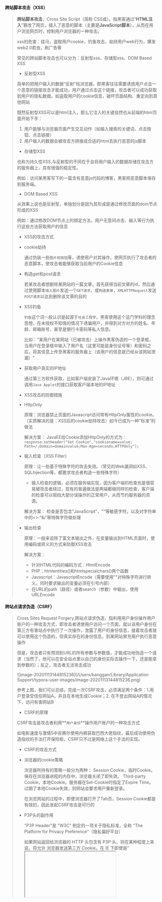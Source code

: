 #### 跨站脚本攻击（XSS）

>**跨站脚本攻击**，Cross Site Script（简称 CSS或）。指黑客通过“**HTML注入**”篡改了网页，插入了恶意的脚本（主要是**JavaScript脚本**），从而在用户浏览网页时，控制用户浏览器的一种攻击。
>
>xss的危害：挂马，盗取用户cookie，钓鱼攻击，劫持用户web行为，爆发web2.0若虫，刷广告等
>
>常见的跨站脚本攻击也可以分为：反射型xss、存储型xss、DOM Based XSS
>
>- 反射型XSS
>
>简单的把用户输入的数据“反射”给浏览器，即黑客往往需要诱惑用户点击一个恶意的链接攻击才能成功，用户通过点击这个链接，攻击者可以成功获取到用户的隐私数据。如盗取用户的cookie信息，破坏页面结构、重定向到其他网站
>
>既然反射型XSS可以是html注入，那么它注入的关键自然也从前端的html页面开始下手：
>
>1. 用户能够与浏览器页面产生交互动作（如输入搜索的关键词、点击按钮、点击链接）
>2. 用户输入的数据会被攻击方拼接成合适的html去执行恶意的js脚本
>
>- 存储型XSS 
>
>也称为持久性XSS,与反射型的不同在于会将用户输入的数据存储在攻击方的服务器上，具有很强的稳定性。
>
>例如：访问某黑客写下的一篇含有恶意js代码的博客，黑客把恶意脚本保存到服务端。
>
>- DOM Based XSS
>
>从效果上说也是反射型，单独划分是因为其形成是通过修改页面的dom节点形成的XSS
>
>例如：通过修改DOM节点上的绑定方法，用户无意间点击、输入等行为执行这些方法获取用户的信息
>
>- XSS的攻击方式
>
>  - cookie劫持
>
>    通过伪装一些`图片和按钮`等，诱使用户对其操作，使网页执行了攻击者的恶意脚本，使攻击者能够获取当前用户的Cookie信息
>
>  - 构造get和post请求
>
>    若某攻击者想删除某网站的一篇文章，首先获得当前文章的id，然后通过使用脚本`插入图片`发送一个`GET请求`，或`构造表单`，`XMLHTTPRequest`发送`POST请求`以达到删除该文章的目的
>
>  - XSS钓鱼
>
>    `钓鱼`这个词一般认识是起源于`社会工程学`，黑客使用这个这门学科的理念思想，在未授权不知情的情况下诱骗用户，并得到对方对方的姓名、年龄、邮箱账号、甚至是银行卡密码等私人信息。
>
>    比如："某用户在某网站（已被攻击）上操作黑客伪造的一个登录框，当用户在登录框中输入了用户名（这里可能是身份证号等）和密码之后，将其信息上传至黑客的服务器上（该用户的信息就已经从该网站泄漏）"
>
>  - 获取用户真实的IP地址
>
>    通过第三方软件获取，比如客户端安装了Java环境（JRE），则可通过调用`Java Applet`的接口获取客户端本地的IP地址
>
>- XSS攻击的防御措施
>
>  - HttpOnly
>
>    原理：浏览器禁止页面的Javascript访问带有HttpOnly属性的cookie。（实质解决的是：XSS后的cookie劫持攻击）如今已成为一种“标准”的做法
>
>    解决方案：
>    JavaEE给Cookie添加HttpOnly的方式为：
>    `response.setHeader("Set-Cookie","cookiename=value; Path=/;Domain=domainvalue;Max-Age=seconds;HTTPOnly");`
>
>  - 输入检查（XSS Filter）
>
>    原理：让一些基于特殊字符的攻击失效。（常见的Web漏洞如XSS、SQLInjection等，都要求攻击者构造一些特殊字符）
>    * 输入检查的逻辑，必须在服务端实现，因为客户端的检查也是很容易被攻击者绕过，现有的普遍做法是两端都做同样的检查，客户端的检查可以阻挡大部分误操作的正常用户，从而节约服务器的资源。
>
>    解决方案：
>    检查是否包含"JavaScript"，"<script></script>"等敏感字符。以及对字符串中的<>:"&/'等特殊字符做处理
>
>  - 输出检查
>
>    原理：一般来说除了富文本输出之外，在变量输出到HTML页面时，使用编码或转义的方式来防御XSS攻击
>
>    解决方案：
>    *   针对HTML代码的编码方式：HtmlEncode
>    *   PHP：htmlentities()和htmlspecialchars()两个函数
>    *   Javascript：JavascriptEncode（需要使用""对特殊字符进行转义，同时要求输出的变量必须在引号内部）
>    *   在URL的path（路径）或者search（参数）中输出，使用URLEncode

#### 跨站点请求伪造（CSRF）

>Cross Sites Request Forgery,跨站点请求伪造，指利用用户身份操作用户账户的一种攻击方式，即攻击者诱使用户访问一个页面，就以该用户身份在第三方有害站点中执行了一次操作，泄露了用户的身份信息，接着攻击者就可以使用这个伪造的，但真实存在的身份信息，到某网站冒充用户执行恶意操作
>
>但是，攻击者只有预测到URL的所有参数与参数值，才能成功地伪造一个请求（当然了，他可以在安全站点里以自己的身份实际去操作一下，还是能拿到参数的）；反之，攻击者无法攻击成功
>
>![image-20201113144815236](/Users/banggan/Library/Application Support/typora-user-images/image-20201113144815236.png)
>
>参考上图，我们可以总结，完成一次CSRF攻击，必须满足两个条件：1.用户登录受信任网站A，并且在本地生成Cookie；2. 在不登出网站A的情况下，访问有害网站B
>
>- CSRF的原理
>
>  CSRF攻击是攻击者利用**`用户身份`**操作用户账户的一种攻击方式
>
>  如电影速度与激情5中吉赛尔使用内裤获取巴西大佬指纹，最后成功使用伪造指纹的手法打开保险柜，CSRF只不过是网络上这个手法的实现。
>
>- CSRF的攻击方式
>
>  - 浏览器的cookie策略
>
>    浏览器所持有的策略一般分为两种：
>    Session Cookie，临时Cookie。保存在浏览器进程的内存中，浏览器关闭了即失效。
>    Third-party Cookie，本地Cookie。服务器在Set-Cookie时指定了Expire Time。过期了本地Cookie失效，则网站会要求用户重新登录。
>
>    在浏览网站的过程中，即使浏览器打开了Tab页，Session Cookie都是有效的，因此发起CSRF攻击是可行的
>
>  - P3P头的副作用
>
>    "P3P Header"是 "W3C" 制定的一项关于隐私标准，全称 "The Platform for Privacy Preference"（隐私偏好平台）
>
>    如果网站返回给浏览器的 HTTP 头包含有 P3P 头，则在某种程度上来说，将允许 浏览器发送第三方 Cookie。在 IE 下即使是"<iframe>"、`<script>`等标签页将不再拦截第三方 Cookie 的发送。主要应用在类似广告等需要跨域访问的页面。
>
>  - GET POST请求
>
>    大多数 CSRF 攻击，都是通过 <img> 、 <iframe> 、 <script> 等带 src 属性的标签，这类标签只能发送一次 GET 请求，而不能发送 POST 请求，由此也有了认为 CSRF 攻击只能由 GET 请求发起的错误观点。
>
>    构造一个 POST 请求，只需要在一个不可见的iframe窗口中，构造一个form表单，然后使用JavaScript自动提交这个表单。那么整个自动提交表单的过程，对于用户来说就是不可见的。
>
>- CSRF攻击的防御方式
>
>  - 验证码
>    CSRF攻击过程中，用户在不知情的情况下构造了网络请求，添加验证码后，强制用户必须与应用进行交互
>
>    *  优点：简洁而有效
>    *  缺点：网站不能给所有的操作都加上验证码
>
>  - Referer check
>
>    * 利用HTTP头中的Referer判断请求来源是否合法
>    * Referer首部包含了当前请求页面的来源页面的地址，一般情况下Referer的来源页就是发起请求的那个页面，如果是在iframe中发起的请求，那么对应的页面URL就是iframe的src
>    *  优点：简单易操作（只需要在最后给所有安全敏感的请求统一添加一个拦截器来检查Referer的值就行）
>    *  缺点：服务器并非什么时候都能取到Referer
>            1.很多出于保护用户隐私的考虑，限制了Referer的发送。
>            2.比如从HTTPS跳转到HTTP，出于安全的考虑，浏览器不会发送Referer
>
>  - 使用Anti CSRF Token
>
>    原理：把参数加密，或者使用一些随机数，从而让攻击者无法猜测到参数值，也就无法构造请求的 URL，也就无法发起 CSRF 攻击。
>
>    例子（增加token）：
>    *  比如一个删除操作的URL是：`http://host/path/delete?uesrname=abc&item=123`
>    *  保持原参数不变，新增一个参数Token，Token值是随机的，不可预测
>    *  http://host/path/delete?username=abc&item=123&token=[random(seed)]
>
>    *  优点：比检查Referer方法更安全，并且不涉及用户隐私
>    *  缺点：
>       1. 加密后的URL非常难读，对用户非常不友好
>       2. 加密的参数每次都在改变，导致用户无法对页面进行搜索
>       3. 普通参数也会被加密或哈希，将会给DBA工作带来很大的困扰，因为数据分析常常需要用到参数的明文    

#### 点击劫持

>点击劫持是一种视觉上的欺骗手段。攻击者使用一个透明的、不可见的iframe，覆盖在一个网页上，然后诱使用户在网页上进行操作，此时用户将在不知情的情况下点击透明的iframe页面。通过调整iframe页面的位置，可以诱使用户恰好点击在iframe页面的一些功能性按钮上
>
>比如，程序员小王在访问A网页时，点击空白区域，浏览器却意外打开了xx新葡京赌场的页面，于是他在A网页打开控制台，在空白区域发现了一个透明的iframe，该iframe嵌入了一个第三方网页的URL
>
>- 点击劫持的防御
>
>  - X-Frame-Options HTTP响应头是用来给浏览器指示允许一个页面能否在`<frame>、<iframe>、<object>`中展现的标记
>
>    有三个可选的值
>
>    1. DENY：浏览器会拒绝当前页面加载任何frame页面（即使是相同域名的页面也不允许）
>    2. SAMEORIGIN：允许加载frame页面，但是frame页面的地址只能为同源域名下的页面
>    3. ALLOW-FROM：可以加载指定来源的frame页面（可以定义frame页面的地址）
>
>  - 禁止iframe的嵌套
>    `if(window.top.location !== window.loaction){window.top.location === window.self.location}`

#### 其他安全

>- 跨域问题处理
>
>  当服务端设置 'Access-Control-Allow-Origin' 时使用了通配符 "*",允许来自任意域的跨域请求，这是极其危险的
>
>- postMessage 跨窗口传递信息
>  postMessage 允许每一个 window（包括当前窗口、弹出窗口、iframes等）对象往其他的窗口发送文本消息，从而实现跨窗口的消息传递。并且这个功能不受同源策略限制。
>  必要时，在接受窗口验证 Domain，甚至验证URL，以防止来自非法页面的消息。实际上是在代码上实现一次同源策略的验证过程。接受窗口对接口的信息进行安全检查。
>- Web Storage
>  Web Storage 分为 Session Storage 和 Local Storage。虽然受同源策略的约束，但当存有敏感信息时，也可能会成为攻击的目标。
>     

